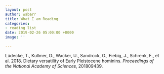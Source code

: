 ```yaml
---
layout: post
author: wabarr
title: What I am Reading
categories:
- reading list
date: 2019-02-26 05:00:00 +0000
image: ''

---
```

<p class="citation">Lüdecke, T., Kullmer, O., Wacker, U., Sandrock, O., Fiebig, J., Schrenk, F., et al. 2018. Dietary versatility of Early Pleistocene hominins. <i>Proceedings of the National Academy of Sciences</i>, 201809439.</p>
